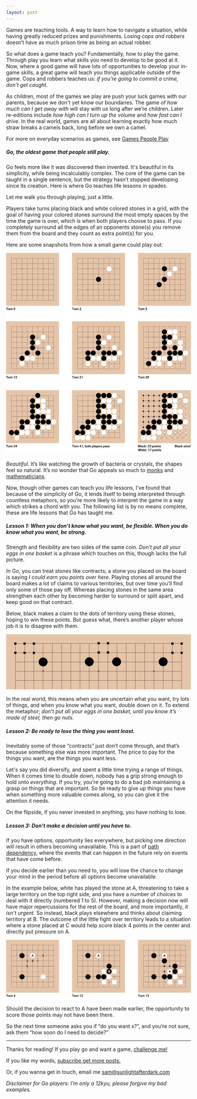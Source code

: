 ```yaml
---
layout: post
---
```

Games are teaching tools. A way to learn how to navigate a situation, while having greatly reduced prizes and punishments. Losing *cops and robbers* doesn’t have as much prison time as being an actual robber.

So what does a game teach you? Fundamentally, how to play the game. Through play you learn what skills you need to develop to be good at it. Now, where a good game will have lots of opportunities to develop your in-game skills, a great game will teach you things applicable outside of the game. Cops and robbers teaches us: *if you’re going to commit a crime, don’t get caught.*

As children, most of the games we play are push your luck games with our parents, because we don't yet know our boundaries. The game of *how much can I get away with* will stay with us long after we’re children. Later re-editions include *how high can I turn up the volume* and *how fast can I drive.* In the real world, games are all about learning exactly how much straw breaks a camels back, long before we own a camel.

For more on everyday scenarios as games, see [Games People Play](https://www.amazon.co.uk/Games-People-Play-Psychology-Relationships/dp/0141040270 ) 



##### Go, the oldest game that people still play. #####

Go feels more like it was discovered then invented. It's beautiful in its simplicity, while being incalculably complex. The core of the game can be taught in a single sentence, but the strategy hasn’t stopped developing since its creation. Here is where Go teaches life lessons in spades.

Let me walk you through playing, just a little.

Players take turns placing black and white colored stones in a grid, with the goal of having your colored stones surround the most empty spaces by the time the game is over, which is when both players choose to pass. If you completely surround all the edges of an opponents stone(s) you remove them from the board and they count as extra point(s) for you.

Here are some snapshots from how a small game could play out:

![a small Go game](/images/go-game.png)

*Beautiful*. It’s like watching the growth of bacteria or crystals, the shapes feel so natural. It’s no wonder that Go appeals so much to [monks](https://tricycle.org/magazine/the-game-go/) and [mathematicians](https://deepmind.com/research/case-studies/alphago-the-story-so-far). 

Now, though other games can teach you life lessons, I’ve found that because of the simplicity of Go, it lends itself to being interpreted through countless metaphors, so you’re more likely to interpret the game in a way which strikes a chord with you. The following list is by no means complete, these are life lessons that Go has taught me.



##### Lesson 1: When you don’t know what you want, be flexible. When you do know what you want, be strong. #####

Strength and flexibility are two sides of the same coin. *Don’t put all your eggs in one basket* is a phrase which touches on this, though lacks the full picture.

In Go, you can treat stones like contracts; a stone you placed on the board is saying *I could earn you points over here*. Playing stones all around the board makes a lot of claims to various territories, but over time you’ll find only some of those pay off. Whereas placing stones in the same area strengthen each other by becoming harder to surround or split apart, and keep good on that contract.

Below, black makes a claim to the dots of territory using these stones, hoping to win these points. But guess what, there’s another player whose job it is to disagree with them.

![Some examples of terriroty](/images/go-possibles.png)

In the real world, this means when you are uncertain what you want, try lots of things, and when you know what you want, double down on it. To extend the metaphor; *don’t put all your eggs in one basket, until you know it’s made of steel, then go nuts.*



##### Lesson 2: Be ready to lose the thing you want least. #####

Inevitably some of those “contracts” just don’t come through, and that’s because something else was more important. The price to pay for the things you want, are the things you want less.

Let's say you did diversify, and spent a little time trying a range of things. When it comes time to double down, nobody has a grip strong enough to hold onto *everything*. If you try, you’re going to do a bad job maintaining a grasp on things that are important. So be ready to give up things you have when something more valuable comes along, so you can give it the attention it needs.

On the flipside, if you never invested in anything, you have nothing to lose.



##### Lesson 3: Don’t make a decision until you have to. #####

If you have options, opportunity lies everywhere, but picking one direction will result in others becoming unavailable. This is a part of [path dependency](https://en.wikipedia.org/wiki/Path_dependence), where the events that can happen in the future rely on events that have come before.

If you decide earlier than you need to, you will lose the chance to change your mind in the period before all options become unavailable. 

In the example below, white has played the stone at A, threatening to take a large territory on the top right side, and you have a number of choices to deal with it directly (numbered 1 to 5). However, making a decision now will have major repercussions for the rest of the board, and more importantly, *it isn’t urgent.* So instead, black plays elsewhere and thinks about claiming territory at B. The outcome of the little fight over territory leads to a situation where a stone placed at C would help score black 4 points in the center and directly put pressure on A. 

![possible sequence](/images/go-decision.png)

Should the decision to react to A have been made earlier, the opportunity to score those points may not have been there.

So the next time someone asks you if “do you want x?”, and you’re not sure, ask them “how soon do I need to decide?”


***


Thanks for reading! If you play go and want a game, [challenge me!](https://online-go.com/player/183552/)

If you like my words, [subscribe get more posts.](https://sunlightafterdark.com/subscribe)

Or, if you wanna get in touch, email me [sam@sunlightafterdark.com](mailto:sam@sunlightafterdark.com)


*Disclaimer for Go players: I’m only a 12kyu, please forgive my bad examples.*
